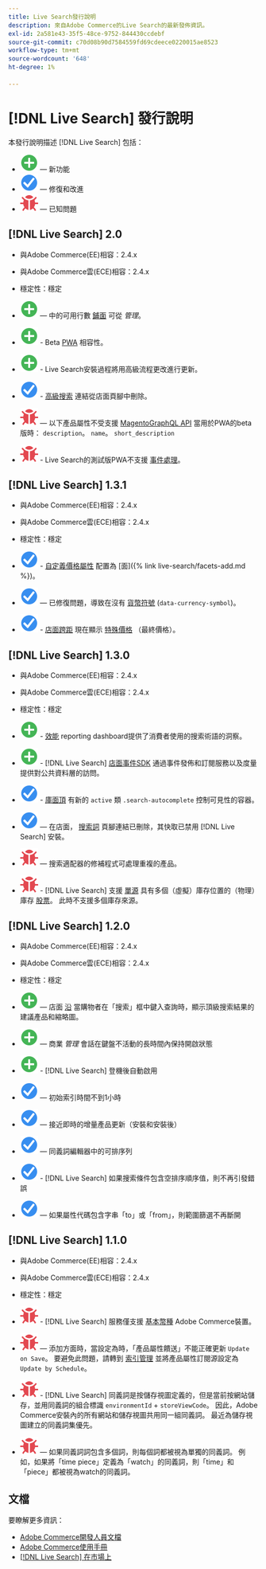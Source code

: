 ```yaml
---
title: Live Search發行說明
description: 來自Adobe Commerce的Live Search的最新發佈資訊。
exl-id: 2a581e43-35f5-48ce-9752-844430ccdebf
source-git-commit: c70d08b90d7584559fd69cdeece0220015ae8523
workflow-type: tm+mt
source-wordcount: '648'
ht-degree: 1%

---
```


# [!DNL Live Search] 發行說明

本發行說明描述 [!DNL Live Search] 包括：

* ![新建](../assets/new.svg)  — 新功能
* ![修復](../assets/fix.svg)  — 修復和改進
* ![蟲](../assets/bug.svg)  — 已知問題

## [!DNL Live Search] 2.0

* 與Adobe Commerce(EE)相容：2.4.x
* 與Adobe Commerce雲(ECE)相容：2.4.x
* 穩定性：穩定

* ![新建](../assets/new.svg)  — 中的可用行數 [鋪面](quick-tour.md) 可從 *管理*。
* ![新建](../assets/new.svg) - Beta [PWA](https://developer.adobe.com/commerce/pwa-studio/) 相容性。
* ![新建](../assets/new.svg) - Live Search安裝過程將用高級流程更改進行更新。
* ![修復](../assets/fix.svg) - [高級搜索](https://docs.magento.com/user-guide/catalog/search-advanced.html) 連結從店面頁腳中刪除。
* ![蟲](../assets/bug.svg)  — 以下產品屬性不受支援 [MagentoGraphQL API](https://devdocs.magento.com/guides/v2.4/graphql) 當用於PWA的beta版時： `description`。 `name`。 `short_description`
* ![蟲](../assets/bug.svg) - Live Search的測試版PWA不支援 [事件處理](https://devdocs.magento.com/shared-services/storefront-events-sdk.html)。

## [!DNL Live Search] 1.3.1

* 與Adobe Commerce(EE)相容：2.4.x
* 與Adobe Commerce雲(ECE)相容：2.4.x
* 穩定性：穩定

* ![修復](../assets/fix.svg) - [自定義價格屬性](https://docs.magento.com/user-guide/stores/attributes-input-types.html) 配置為 [面]({% link live-search/facets-add.md %})。
* ![修復](../assets/fix.svg)  — 已修復問題，導致在沒有 [貨幣符號](https://docs.magento.com/user-guide/stores/currency-symbols.html) (`data-currency-symbol`)。
* ![修復](../assets/fix.svg) - [店面跨距](storefront-popover.md) 現在顯示 [特殊價格](https://docs.magento.com/user-guide/catalog/product-price-special.html) （最終價格）。

## [!DNL Live Search] 1.3.0

* 與Adobe Commerce(EE)相容：2.4.x
* 與Adobe Commerce雲(ECE)相容：2.4.x
* 穩定性：穩定

* ![新建](../assets/new.svg) - [效能](performance.md) reporting dashboard提供了消費者使用的搜索術語的洞察。
* ![新建](../assets/new.svg) - [!DNL Live Search] [店面事件SDK](https://devdocs.magento.com/shared-services/storefront-events-sdk.html) 通過事件發佈和訂閱服務以及度量提供對公共資料層的訪問。
* ![修復](../assets/fix.svg) - [庫面頂](https://devdocs.magento.com/live-search/storefront-popover.html) 有新的 `active` 類 `.search-autocomplete` 控制可見性的容器。
* ![修復](../assets/fix.svg)  — 在店面， [搜索詞](https://docs.magento.com/user-guide/marketing/search-terms-popular.html) 頁腳連結已刪除，其快取已禁用 [!DNL Live Search] 安裝。
* ![蟲](../assets/bug.svg)  — 搜索適配器的修補程式可處理重複的產品。
* ![蟲](../assets/bug.svg) - [!DNL Live Search] 支援 [單源](https://docs.magento.com/user-guide/catalog/inventory-sources.html) 具有多個（虛擬）庫存位置的（物理）庫存 [股票](https://docs.magento.com/user-guide/catalog/inventory-stock.html)。 此時不支援多個庫存來源。

## [!DNL Live Search] 1.2.0

* 與Adobe Commerce(EE)相容：2.4.x
* 與Adobe Commerce雲(ECE)相容：2.4.x
* 穩定性：穩定

* ![新建](../assets/new.svg)  — 店面 [沿](storefront-popover.md) 當購物者在「搜索」框中鍵入查詢時，顯示頂級搜索結果的建議產品和縮略圖。
* ![新建](../assets/new.svg)  — 商業 *管理* 會話在鍵盤不活動的長時間內保持開啟狀態
* ![新建](../assets/new.svg) - [!DNL Live Search] 登機後自動啟用
* ![修復](../assets/fix.svg)  — 初始索引時間不到1小時
* ![修復](../assets/fix.svg)  — 接近即時的增量產品更新（安裝和安裝後）
* ![修復](../assets/fix.svg)  — 同義詞編輯器中的可排序列
* ![修復](../assets/fix.svg) - [!DNL Live Search] 如果搜索條件包含空排序順序值，則不再引發錯誤
* ![修復](../assets/fix.svg)  — 如果屬性代碼包含字串「to」或「from」，則範圍篩選不再斷開

## [!DNL Live Search] 1.1.0

* 與Adobe Commerce(EE)相容：2.4.x
* 與Adobe Commerce雲(ECE)相容：2.4.x
* 穩定性：穩定

* ![蟲](../assets/bug.svg) - [!DNL Live Search] 服務僅支援 [基本幣種](https://docs.magento.com/user-guide/stores/currency-configuration.html) Adobe Commerce裝置。
* ![蟲](../assets/bug.svg)  — 添加方面時，當設定為時，「產品屬性饋送」不能正確更新 `Update on Save`。 要避免此問題，請轉到 [索引管理](https://docs.magento.com/user-guide/system/index-management.html) 並將產品屬性訂閱源設定為 `Update by Schedule`。
* ![蟲](../assets/bug.svg) - [!DNL Live Search] 同義詞是按儲存視圖定義的，但是當前按網站儲存，並用同義詞的組合標識 `environmentId` + `storeViewCode`。 因此，Adobe Commerce安裝內的所有網站和儲存視圖共用同一組同義詞。 最近為儲存視圖建立的同義詞集優先。
* ![蟲](../assets/bug.svg)  — 如果同義詞詞包含多個詞，則每個詞都被視為單獨的同義詞。 例如，如果將「time piece」定義為「watch」的同義詞，則「time」和「piece」都被視為watch的同義詞。

## 文檔

要瞭解更多資訊：

* [Adobe Commerce開發人員文檔](https://devdocs.magento.com/)
* [Adobe Commerce使用手冊](https://docs.magento.com/user-guide/)
* [[!DNL Live Search] 在市場上](https://marketplace.magento.com/magento-live-search.html)
